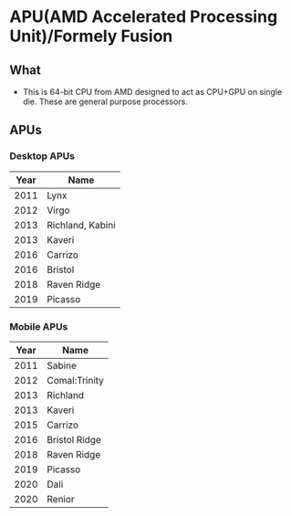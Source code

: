 #  APU(AMD Accelerated Processing Unit)/Formely Fusion
## What
- This is 64-bit CPU from AMD designed to act as CPU+GPU on single die. These are general purpose processors.

## APUs
### Desktop APUs

| Year | Name |
| --- | --- |
| 2011 | Lynx |
| 2012 | Virgo |
| 2013 | Richland, Kabini |
| 2013 | Kaveri |
| 2016 | Carrizo |
| 2016 | Bristol |
| 2018 | Raven Ridge |
| 2019 | Picasso |

### Mobile APUs

| Year | Name |
| --- | --- |
| 2011 | Sabine |
| 2012 | Comal:Trinity |
| 2013 | Richland |
| 2013 | Kaveri |
| 2015 | Carrizo |
| 2016 | Bristol Ridge |
| 2018 | Raven Ridge |
| 2019 | Picasso |
| 2020 | Dali |
| 2020 | Renior |
